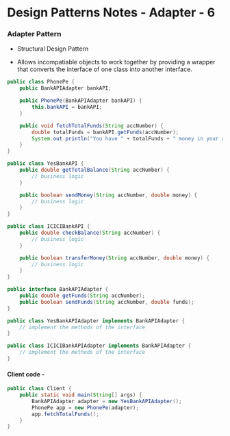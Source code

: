 # Design Patterns Notes - Adapter - 6

### Adapter Pattern

- Structural Design Pattern

- Allows incompatiable objects to work together by providing a wrapper that converts the interface of one class into another interface.

```java
public class PhonePe {
    public BankAPIAdapter bankAPI;

    public PhonePe(BankAPIAdapter bankAPI) {
        this.bankAPI = bankAPI;
    }

    public void fetchTotalFunds(String accNumber) {
        double totalFunds = bankAPI.getFunds(accNumber);
        System.out.println("You have " + totalFunds + " money in your account.");
    }
}

public class YesBankAPI {
    public double getTotalBalance(String accNumber) {
        // business logic
    }

    public boolean sendMoney(String accNumber, double money) {
        // business logic
    }
}

public class ICICIBankAPI {
    public double checkBalance(String accNumber) {
        // business logic
    }

    public boolean transferMoney(String accNumber, double money) {
        // business logic
    }
}

public interface BankAPIAdapter {
    public double getFunds(String accNumber);
    public boolean sendFunds(String accNumber, double funds);
}

public class YesBankAPIAdapter implements BankAPIAdapter {
    // implement the methods of the interface
}

public class ICICIBankAPIAdapter implements BankAPIAdapter {
    // implement the methods of the interface
}
```

#### Client code -

```java
public class Client {
    public static void main(String[] args) {
        BankAPIAdapter adapter = new YesBankAPIAdapter();
        PhonePe app = new PhonePe(adapter);
        app.fetchTotalFunds();
    }
}
```
